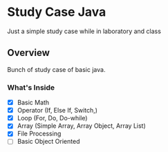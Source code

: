#  Study Case Java
Just a simple study case while in laboratory and class

## Overview
Bunch of study case of basic java.

### What's Inside
- [x] Basic Math
- [x] Operator (If, Else If, Switch,)
- [x] Loop (For, Do, Do-while)
- [x] Array (Simple Array, Array Object, Array List)
- [x] File Processing
- [ ] Basic Object Oriented
